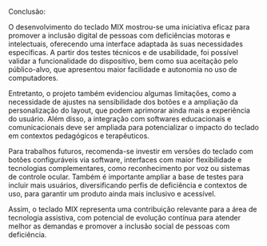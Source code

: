 Conclusão:

O desenvolvimento do teclado MIX mostrou-se uma iniciativa eficaz para promover a inclusão digital de pessoas com deficiências motoras e intelectuais, oferecendo uma interface adaptada às suas necessidades específicas. A partir dos testes técnicos e de usabilidade, foi possível validar a funcionalidade do dispositivo, bem como sua aceitação pelo público-alvo, que apresentou maior facilidade e autonomia no uso de computadores.

Entretanto, o projeto também evidenciou algumas limitações, como a necessidade de ajustes na sensibilidade dos botões e a ampliação da personalização do layout, que podem aprimorar ainda mais a experiência do usuário. Além disso, a integração com softwares educacionais e comunicacionais deve ser ampliada para potencializar o impacto do teclado em contextos pedagógicos e terapêuticos.

Para trabalhos futuros, recomenda-se investir em versões do teclado com botões configuráveis via software, interfaces com maior flexibilidade e tecnologias complementares, como reconhecimento por voz ou sistemas de controle ocular. Também é importante ampliar a base de testes para incluir mais usuários, diversificando perfis de deficiência e contextos de uso, para garantir um produto ainda mais inclusivo e acessível.

Assim, o teclado MIX representa uma contribuição relevante para a área de tecnologia assistiva, com potencial de evolução contínua para atender melhor as demandas e promover a inclusão social de pessoas com deficiência.
